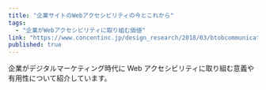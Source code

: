 ```yaml
---
title: "企業サイトのWebアクセシビリティの今とこれから"
tags:
  - "企業がWebアクセシビリティに取り組む価値"
link: "https://www.concentinc.jp/design_research/2018/03/btobcommunications-web-accessibility/"
published: true
---
```


企業がデジタルマーケティング時代に Web アクセシビリティに取り組む意義や有用性について紹介しています。
